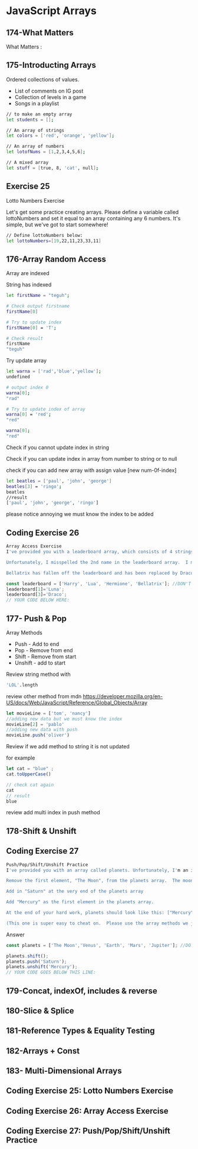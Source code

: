 # JavaScript Arrays

## 174-What Matters
What Matters :

## 175-Introducting Arrays 
Ordered collections of values.
* List of comments on IG post
* Collection of levels in a game
* Songs in a playlist

```bash
// to make an empty array
let students = [];

// An array of strings
let colors = ['red', 'orange', 'yellow'];

// An array of numbers
let lotofNums = [1,2,3,4,5,6];

// A mixed array
let stuff = [true, 8, 'cat', null];
```

## Exercise 25
Lotto Numbers Exercise

Let's get some practice creating arrays. Please define a variable called lottoNumbers and set it equal to an array containing any 6 numbers.  It's simple, but we've got to start somewhere!

```bash
// Define lottoNumbers below:
let lottoNumbers=[19,22,11,23,33,11]
```

## 176-Array Random Access
Array are indexed

String has indexed
```bash
let firstName = "teguh";

# Check output firstname
firstName[0]

# Try to update index
firstName[0] = 'T';

# Check result
firstName
"teguh"
```

Try update array 
```bash
let warna = ['rad','blue','yellow'];
undefined

# output index 0
warna[0];
"rad"

# Try to update index of array
warna[0] = 'red';
"red"

warna[0];
"red"

```
Check if you cannot update index in string 

Check if you can update index in array from number to string or to null

check if you can add new array with assign value [new num-0f-index]

```bash
let beatles = ['paul', 'john', 'george']
beatles[3] = 'ringo';
beatles
//result
['paul', 'john', 'george', 'ringo']
```
please notice annoying we must know the index to be added


## Coding Exercise 26
```bash
Array Access Exercise
I've provided you with a leaderboard array, which consists of 4 strings.  Without touching line 1, please make the following changes:

Unfortunately, I misspelled the 2nd name in the leaderboard array.  I meant to write "Luna" instead of "Lua".  Please update it to "Luna" (without changing line 1)

Bellatrix has fallen off the leaderboard and has been replaced by Draco! Please update the last element of the array so that it holds "Draco" instead of "Bellatrix" (once again, please do this without changing line 1)

```

```javascript
const leaderboard = ['Harry', 'Lua', 'Hermione', 'Bellatrix']; //DON'T TOUCH THIS LINE!
leaderboard[1]='Luna';
leaderboard[3]='Draco';
// YOUR CODE BELOW HERE:
```

## 177- Push & Pop

Array Methods
* Push - Add to end 
* Pop - Remove from end
* Shift - Remove from start
* Unshift - add to start

Review string method with
```bash
'LOL'.length
```
review other method from mdn
https://developer.mozilla.org/en-US/docs/Web/JavaScript/Reference/Global_Objects/Array

```javascript
let movieLine = ['tom', 'nancy']
//adding new data but we must know the index
movieLine[2] = 'pablo'
//adding new data with push
movieLine.push('oliver')
```
Review if we add method to string it is not updated 

for example 
```javascript
let cat = "blue" ;
cat.toUpperCase()

// check cat again
cat 
// result
blue
```

review add multi index in push method

## 178-Shift & Unshift

## Coding Exercise 27
```bash
Push/Pop/Shift/Unshift Practice
I've provided you with an array called planets. Unfortunately, I'm an idiot who doesn't know much about our solar system and I made some mistakes.  Please help me fix the planets array!  Using the array methods we just learned...

Remove the first element, "The Moon", from the planets array.  The moon is not a planet!

Add in "Saturn" at the very end of the planets array

Add "Mercury" as the first element in the planets array.

At the end of your hard work, planets should look like this: ["Mercury", "Venus", "Earth", "Mars", "Jupiter", "Saturn"]

(This one is super easy to cheat on.  Please use the array methods we just covered, rather than simply changing the values in planets directly)

```

Answer
```javascript
const planets = ['The Moon','Venus', 'Earth', 'Mars', 'Jupiter']; //DO NOT TOUCH THIS LINE!

planets.shift();
planets.push('Saturn');
planets.unshift('Mercury');
// YOUR CODE GOES BELOW THIS LINE:

```


## 179-Concat, indexOf, includes & reverse

## 180-Slice & Splice

## 181-Reference Types & Equality Testing


## 182-Arrays + Const

## 183- Multi-Dimensional Arrays


## Coding Exercise 25: Lotto Numbers Exercise

## Coding Exercise 26: Array Access Exercise

## Coding Exercise 27: Push/Pop/Shift/Unshift Practice
